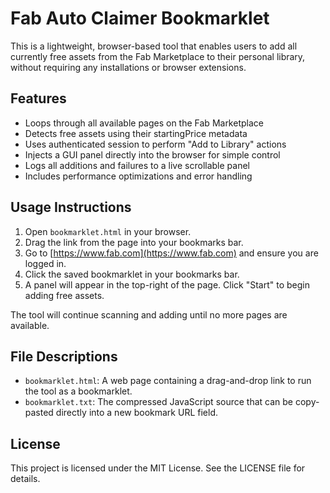 # Fab Auto Claimer Bookmarklet

This is a lightweight, browser-based tool that enables users to add all currently free assets from the Fab Marketplace to their personal library, without requiring any installations or browser extensions.

## Features

- Loops through all available pages on the Fab Marketplace
- Detects free assets using their startingPrice metadata
- Uses authenticated session to perform "Add to Library" actions
- Injects a GUI panel directly into the browser for simple control
- Logs all additions and failures to a live scrollable panel
- Includes performance optimizations and error handling

## Usage Instructions

1. Open `bookmarklet.html` in your browser.
2. Drag the link from the page into your bookmarks bar.
3. Go to [https://www.fab.com](https://www.fab.com) and ensure you are logged in.
4. Click the saved bookmarklet in your bookmarks bar.
5. A panel will appear in the top-right of the page. Click "Start" to begin adding free assets.

The tool will continue scanning and adding until no more pages are available.

## File Descriptions

- `bookmarklet.html`: A web page containing a drag-and-drop link to run the tool as a bookmarklet.
- `bookmarklet.txt`: The compressed JavaScript source that can be copy-pasted directly into a new bookmark URL field.

## License

This project is licensed under the MIT License. See the LICENSE file for details.
